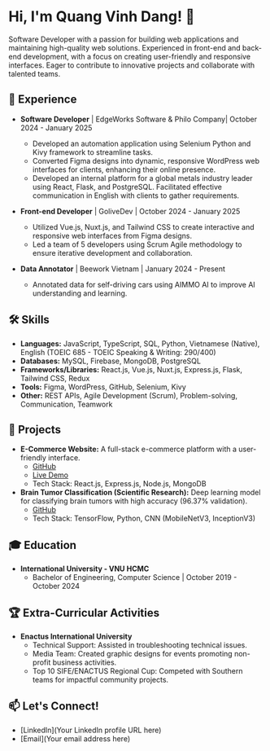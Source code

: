 # Hi, I'm Quang Vinh Dang! 👋

Software Developer with a passion for building web applications and maintaining high-quality web solutions. Experienced in front-end and back-end development, with a focus on creating user-friendly and responsive interfaces. Eager to contribute to innovative projects and collaborate with talented teams.

## 💼 Experience

*   **Software Developer** | EdgeWorks Software & Philo Company| October 2024 - January 2025
    *   Developed an automation application using Selenium Python and Kivy framework to streamline tasks.
    *   Converted Figma designs into dynamic, responsive WordPress web interfaces for clients, enhancing their online presence.
    *   Developed an internal platform for a global metals industry leader using React, Flask, and PostgreSQL. Facilitated effective communication in English with clients to gather requirements.

*   **Front-end Developer** | GoliveDev  | October 2024 - January 2025
    *   Utilized Vue.js, Nuxt.js, and Tailwind CSS to create interactive and responsive web interfaces from Figma designs.
    *   Led a team of 5 developers using Scrum Agile methodology to ensure iterative development and collaboration.

*   **Data Annotator** | Beework Vietnam | January 2024 - Present
    *   Annotated data for self-driving cars using AIMMO AI to improve AI understanding and learning.

## 🛠️ Skills

*   **Languages:** JavaScript, TypeScript, SQL, Python, Vietnamese (Native), English (TOEIC 685 - TOEIC Speaking & Writing: 290/400)
*   **Databases:** MySQL, Firebase, MongoDB, PostgreSQL
*   **Frameworks/Libraries:** React.js, Vue.js, Nuxt.js, Express.js, Flask, Tailwind CSS, Redux
*   **Tools:** Figma, WordPress, GitHub, Selenium, Kivy
*   **Other:** REST APIs, Agile Development (Scrum), Problem-solving, Communication, Teamwork

## 🚀 Projects

*   **E-Commerce Website:** A full-stack e-commerce platform with a user-friendly interface.
    *   [GitHub](https://github.com/DQVinhDev/e-commerce-website-)
    *   [Live Demo](https://front-end-shopping-website-three.vercel.app/)
    *   Tech Stack: React.js, Express.js, Node.js, MongoDB
*   **Brain Tumor Classification (Scientific Research):** Deep learning model for classifying brain tumors with high accuracy (96.37% validation).
    *   [GitHub](https://github.com/DQVinhDev/Combine_pretrained_model)
    *   Tech Stack: TensorFlow, Python, CNN (MobileNetV3, InceptionV3)

## 🎓 Education

*   **International University - VNU HCMC**
    *   Bachelor of Engineering, Computer Science | October 2019 - October 2024

## 🏆 Extra-Curricular Activities

*   **Enactus International University**
    *   Technical Support: Assisted in troubleshooting technical issues.
    *   Media Team: Created graphic designs for events promoting non-profit business activities.
    *   Top 10 SIFE/ENACTUS Regional Cup: Competed with Southern teams for impactful community projects.

## 📫 Let's Connect!

*   [LinkedIn](Your LinkedIn profile URL here)
*   [Email](Your email address here)
